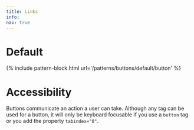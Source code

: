 ```yaml
---
title: Links
info:
nav: true
---
```

# Default
{% include pattern-block.html url='/patterns/buttons/default/button' %}

# Accessibility
Buttons communicate an action a user can take. Although any tag can be used for a button, it will only be keyboard focusable if you use a `button` tag or you add the property `tabindex="0"`.
